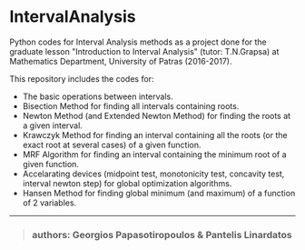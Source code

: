 # IntervalAnalysis

Python codes for Interval Analysis methods as a project done for the graduate lesson "Introduction to Interval Analysis" (tutor: T.N.Grapsa) at Mathematics Department, University of Patras (2016-2017).

This repository includes the codes for:

* The basic operations between intervals. 
* Bisection Method for finding all intervals containing roots.
* Newton Method (and Extended Newton Method) for finding the roots at a given interval.
* Krawczyk Method for finding an interval containing all the roots (or the exact root at several cases) of a given function.
* MRF Algorithm for finding an interval containing the minimum root of a given function.
* Accelarating devices (midpoint test, monotonicity test, concavity test, interval newton step) for global optimization algorithms.
* Hansen Method for finding global minimum (and maximum) of a function of 2 variables.
___
> ### authors: Georgios Papasotiropoulos & Pantelis Linardatos
